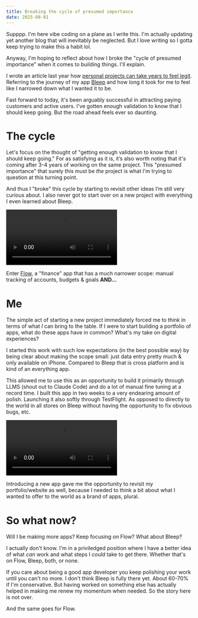 ```yaml
---
title: Breaking the cycle of presumed importance
date: 2025-08-01
---
```


Supppp. I'm here vibe coding on a plane as I write this. I'm actually updating yet another blog that will inevitably be neglected. But I love writing so I gotta keep trying to make this a habit lol.

Anyway, I'm hoping to reflect about how I broke the "cycle of presumed importance" when it comes to building things. I'll explain.

I wrote an article last year how [personal projects can take years to feel legit](/typing/2024/personal-projects-can-take-years-to-really-start-to-feel-legit). Referring to the journey of my app [Bleep](https://bleep.is) and how long it took for me to feel like I narrowed down what I wanted it to be.

Fast forward to today, it's been arguably successful in attracting paying customers and active users. I've gotten enough validation to know that I should keep going. But the road ahead feels ever so daunting.

# The cycle

Let's focus on the thought of "getting enough validation to know that I should keep going." For as satisfying as it is, it’s also worth noting that it's coming after 3-4 years of working on the same project. This "presumed importance" that surely this must be _the_ project is what I'm trying to question at this turning point.

And thus I "broke" this cycle by starting to revisit other ideas I’m still very curious about. I also never got to start over on a new project with everything I even learned about Bleep.

![](/blog-images/flow_demo.mp4)

Enter [Flow](https://www.threads.com/@rnmp/post/DMg1n-Oq6bu), a "finance" app that has a much narrower scope: manual tracking of accounts, budgets & goals **AND…**

# Me

The simple act of starting a new project immediately forced me to think in terms of what _I_ can bring to the table. If I were to start building a portfolio of apps, what do these apps have in common? What's my take on digital experiences?

I started this work with such low expectations (in the best possible way) by being clear about making the scope small: just data entry pretty much & only available on iPhone. Compared to Bleep that is cross platform and is kind of an everything app.

This allowed me to use this as an opportunity to build it primarily through LLMS (shout out to Claude Code) and do a lot of manual fine tuning at a record time. I built this app in two weeks to a very endearing amount of polish. Launching it also softly through TestFlight. As opposed to directly to the world in all stores on Bleep without having the opportunity to fix obvious bugs, etc.

![](/blog-images/new_site.mp4)

Introducing a new app gave me the opportunity to revisit my portfolio/website as well, because I needed to think a bit about what I wanted to offer to the world as a brand of apps, plural.

# So what now?

Will I be making more apps? Keep focusing on Flow? What about Bleep?

I actually don't know. I'm in a priviledged position where I have a better idea of what _can_ work and what steps I _could_ take to get there. Whether that's on Flow, Bleep, both, or none.

If you care about being a good app developer you keep polishing your work until you can't no more. I don't think Bleep is fully there yet. About 60-70% if I'm conservative. But having worked on something else has actually helped in making me renew my momentum when needed. So the story here is not over.

And the same goes for Flow.
